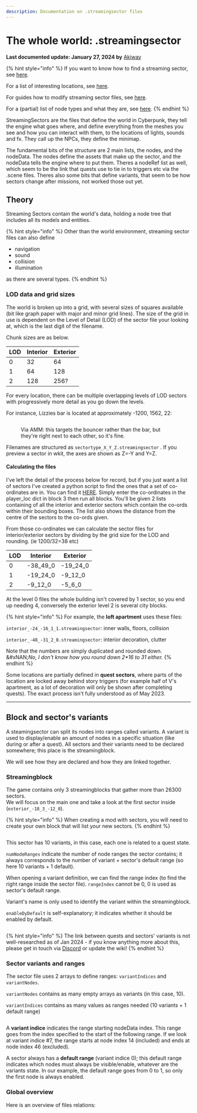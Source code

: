 ```yaml
---
description: Documentation on .streamingsector files
---
```


# The whole world: .streamingsector

**Last documented update: January 27, 2024 by** [Akiway](https://app.gitbook.com/u/2021vbDrMKZ0TbHeIx2wzPyAYtl2 "mention")

{% hint style="info" %}
If you want to know how to find a streaming sector, see [here](../../references-lists-and-overviews/reference-world-sectors/places.md).

For a list of interesting locations, see [here](../../references-lists-and-overviews/reference-world-sectors/).&#x20;

For guides how to modify streaming sector files, see [here](../../../modding-guides/world-editing/).

For a (partial) list of node types and what they are, see [here](https://wiki.redmodding.org/cyberpunk-2077-modding/for-mod-creators/references-lists-and-overviews/reference-world-sectors/reference-.streamingsector-node-types).
{% endhint %}

StreamingSectors are the files that define the world in Cyberpunk, they tell the engine what goes where, and define everything from the meshes you see and how you can interact with them, to the locations of lights, sounds and fx. They call up the NPCs, they define the minimap.&#x20;

The fundamental bits of the structure are 2 main lists, the nodes, and the nodeData. The nodes define the assets that make up the sector, and the nodeData tells the engine where to put them.  Theres a nodeRef list as well, which seem to be the link that quests use to tie in to triggers etc via the .scene files. Theres also some bits that define variants, that seem to be how sectors change after missions, not worked those out yet.

## Theory

Streaming Sectors contain the world's data, holding a node tree that includes all its models and entities.&#x20;

{% hint style="info" %}
Other than the world environment, streaming sector files can also define

* navigation
* sound
* collision
* illumination

as there are several types.
{% endhint %}

### LOD data and grid sizes

The world is broken up into a grid, with several sizes of squares available (bit like graph paper with major and minor grid lines). The size of the grid in use is dependent on the Level of Detail (LOD) of the sector file your looking at, which is the last digit of the filename.&#x20;

Chunk sizes are as below.

| LOD | Interior | Exterior |
| --- | -------- | -------- |
| 0   | 32       | 64       |
| 1   | 64       | 128      |
| 2   | 128      | 256?     |

For every location, there can be multiple overlapping levels of LOD sectors with progressively more detail as you go down the levels.&#x20;

For instance, Lizzies bar is located at approximately -1200, 1562, 22:

<figure><img src="https://820263885-files.gitbook.io/~/files/v0/b/gitbook-x-prod.appspot.com/o/spaces%2F-MP_ozZVx2gRZUPXkd4r%2Fuploads%2FZ097FOMFpAHkPdzsCNNF%2Fimage.png?alt=media&#x26;token=42873787-e4b7-4bea-8138-a24e3086b692" alt=""><figcaption><p>Via AMM: this targets the bouncer rather than the bar, but they're right next to each other, so it's fine.</p></figcaption></figure>

Filenames are structured as `sectortype_X_Y_Z.streamingsector` . If you preview a sector in wkit, the axes are shown as Z=-Y and Y=Z.

#### Calculating the files

I've left the detail of the process below for record, but if you just want a list of sectors I've created a python script to find the ones that a set of co-ordinates are in. You can find it [HERE](https://mybinder.org/v2/gh/Simarilius-uk/sectorStuff/5b8a8f5536002ec2d33c16103f79c53b6b93bd8e?urlpath=lab%2Ftree%2FAllBlocks.ipynb). Simply enter the co-ordinates in the player\_loc dict in block 3 then run all blocks. You'll be given 2 lists containing of all the interior and exterior sectors which contain the co-ords within their bounding boxes. The list also shows the distance from the centre of the sectors to the co-ords given.

From those co-ordinates we can calculate the sector files for interior/exterior sectors by dividing by the grid size for the LOD and rounding. (ie 1200/32=38 etc)

| LOD | Interior   | Exterior   |
| --- | ---------- | ---------- |
| 0   | -38\_49\_0 | -19\_24\_0 |
| 1   | -19\_24\_0 | -9\_12\_0  |
| 2   | -9\_12\_0  | -5\_6\_0   |

At the level 0 files the whole building isn't covered by 1 sector, so you end up needing 4, conversely the exterior level 2 is several city blocks.&#x20;

{% hint style="info" %}
For example, the **loft apartment** uses these files:&#x20;

`interior_-24_-16_1_1.streamingsector`: inner walls, floors, collision

`interior_-48_-31_2_0.streamingsector`: interior decoration, clutter

Note that the numbers are simply duplicated and rounded down. \
&#xNAN;_&#x4E;o, I don't know how you round down 2\*16 to 31 either._
{% endhint %}

Some locations are partially defined in **quest sectors**, where parts of the location are locked away behind story triggers (for example half of V's apartment, as a lot of decoration will only be shown after completing quests). The exact process isn't fully understood as of May 2023.



***

## Block and sector's variants

A steamingsector can split its nodes into ranges called variants. A variant is used to display/enable an amount of nodes in a specific situation (like during or after a quest). All sectors and their variants need to be declared somewhere; this place is the streamingblock.

We will see how they are declared and how they are linked together.

### Streamingblock

The game contains only 3 streamingblocks that gather more than 26300 sectors.\
We will focus on the main one and take a look at the first sector inside (`exterior_-18_3_-12_0`).

{% hint style="info" %}
When creating a mod with sectors, you will need to create your own block that will list your new sectors.
{% endhint %}

<figure><img src="../../../.gitbook/assets/world_streamingsector__block (1).png" alt=""><figcaption></figcaption></figure>

This sector has 10 variants, in this case, each one is related to a quest state.

`numNodeRanges` indicate the number of node ranges the sector contains; it always corresponds to the number of variant + sector's default range (so here 10 variants + 1 default).



When opening a variant definition, we can find the range index (to find the right range inside the sector file). `rangeIndex` cannot be 0, 0 is used as sector's default range.

Variant's name is only used to identify the variant within the streamingblock.

`enableDyDefault` is self-explanatory; it indicates whether it should be enabled by default.

<figure><img src="../../../.gitbook/assets/world_streamingsector__block_variant.png" alt=""><figcaption></figcaption></figure>

{% hint style="info" %}
The link between quests and sectors' variants is not well-researched as of Jan 2024 - if you know anything more about this, please get in touch via [Discord](http://discord.gg/redmodding) or update the wiki!
{% endhint %}

### Sector variants and ranges

The sector file uses 2 arrays to define ranges: `variantIndices` and `variantNodes`.

`variantNodes` contains as many empty arrays as variants (in this case, 10).

`variantIndices` contains as many values as ranges needed (10 variants + 1 default range)

<figure><img src="../../../.gitbook/assets/world_streamingsector__sector_indices.png" alt=""><figcaption></figcaption></figure>

A **variant indice** indicates the range starting nodeData index. This range goes from the index specified to the start of the following range. If we look at variant indice #7, the range starts at node index 14 (included) and ends at node index 46 (excluded).

A sector always has a **default range** (variant indice 0); this default range indicates which nodes must always be visible/enable, whatever are the variants state. In our example, the default range goes from 0 to 1, so only the first node is always enabled.

### Global overview

Here is an overview of files relations:

<figure><img src="../../../.gitbook/assets/world_streamingsector__resume.png" alt=""><figcaption></figcaption></figure>
